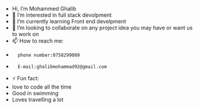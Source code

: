 -  Hi, I’m Mohammed Ghalib
- 👀 I’m interested in full stack devolpment
- 🌱 I’m currently learning Front end develpment
- 💞️ I’m looking to collaborate on any project idea you may have or want us to work on
- 📫 How to reach me:
-       phone number:0758299089
-       E-mail:ghalibmohammad92@gmail.com
- ⚡ Fun fact:
-   love to code all the time
-   Good in swimming
-   Loves travelling a lot

<!---
Ghalib92/Ghalib92 is a ✨ special ✨ repository because its `README.md` (this file) appears on your GitHub profile.
You can click the Preview link to take a look at your changes.
--->
